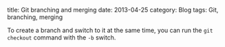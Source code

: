 title: Git branching and merging 
date: 2013-04-25
category: Blog
tags: Git, branching, merging 

To create a branch and switch to it at the same time,
you can run the <code>git checkout</code> command with
the <code>-b</code> switch.
